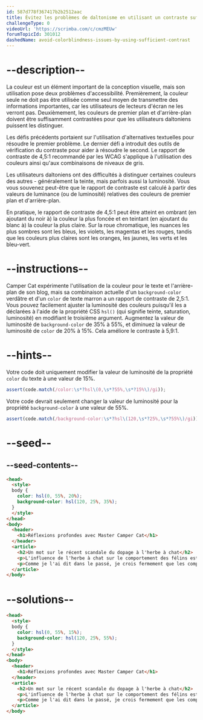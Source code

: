 ```yaml
---
id: 587d778f367417b2b2512aac
title: Évitez les problèmes de daltonisme en utilisant un contraste suffisant
challengeType: 0
videoUrl: 'https://scrimba.com/c/cmzMEUw'
forumTopicId: 301012
dashedName: avoid-colorblindness-issues-by-using-sufficient-contrast
---
```


# --description--

La couleur est un élément important de la conception visuelle, mais son utilisation pose deux problèmes d'accessibilité. Premièrement, la couleur seule ne doit pas être utilisée comme seul moyen de transmettre des informations importantes, car les utilisateurs de lecteurs d'écran ne les verront pas. Deuxièmement, les couleurs de premier plan et d'arrière-plan doivent être suffisamment contrastées pour que les utilisateurs daltoniens puissent les distinguer.

Les défis précédents portaient sur l'utilisation d'alternatives textuelles pour résoudre le premier problème. Le dernier défi a introduit des outils de vérification du contraste pour aider à résoudre le second. Le rapport de contraste de 4,5:1 recommandé par les WCAG s'applique à l'utilisation des couleurs ainsi qu'aux combinaisons de niveaux de gris.

Les utilisateurs daltoniens ont des difficultés à distinguer certaines couleurs des autres - généralement la teinte, mais parfois aussi la luminosité. Vous vous souvenez peut-être que le rapport de contraste est calculé à partir des valeurs de luminance (ou de luminosité) relatives des couleurs de premier plan et d'arrière-plan.

En pratique, le rapport de contraste de 4,5:1 peut être atteint en ombrant (en ajoutant du noir à) la couleur la plus foncée et en teintant (en ajoutant du blanc à) la couleur la plus claire. Sur la roue chromatique, les nuances les plus sombres sont les bleus, les violets, les magentas et les rouges, tandis que les couleurs plus claires sont les oranges, les jaunes, les verts et les bleu-vert.

# --instructions--

Camper Cat expérimente l'utilisation de la couleur pour le texte et l'arrière-plan de son blog, mais sa combinaison actuelle d'un `background-color` verdâtre et d'un `color` de texte marron a un rapport de contraste de 2,5:1. Vous pouvez facilement ajuster la luminosité des couleurs puisqu'il les a déclarées à l'aide de la propriété CSS `hsl()` (qui signifie teinte, saturation, luminosité) en modifiant le troisième argument. Augmentez la valeur de luminosité de `background-color` de 35% à 55%, et diminuez la valeur de luminosité de `color` de 20% à 15%. Cela améliore le contraste à 5,9:1.

# --hints--

Votre code doit uniquement modifier la valeur de luminosité de la propriété `color` du texte à une valeur de 15%.

```js
assert(code.match(/color:\s*?hsl\(0,\s*?55%,\s*?15%\)/gi));
```

Votre code devrait seulement changer la valeur de luminosité pour la propriété `background-color` à une valeur de 55%.

```js
assert(code.match(/background-color:\s*?hsl\(120,\s*?25%,\s*?55%\)/gi));
```

# --seed--

## --seed-contents--

```html
<head>
  <style>
  body {
    color: hsl(0, 55%, 20%);
    background-color: hsl(120, 25%, 35%);
  }
  </style>
</head>
<body>
  <header>
    <h1>Réflexions profondes avec Master Camper Cat</h1>
  </header>
  <article>
    <h2>Un mot sur le récent scandale du dopage à l'herbe à chat</h2>
    <p>L'influence de l'herbe à chat sur le comportement des félins est bien documentée, mais son utilisation en tant que complément alimentaire dans le milieu des ninjas de compétition reste controversée. Une fois de plus, le débat visant à interdire cette substance est porté à l'attention du public après la victoire très médiatisée de Kittytron, un partisan et utilisateur de longue date de la substance verte, au tournoi Claw of Fury.</p>
    <p>Comme je l'ai dit dans le passé, je crois fermement que les compétences d'un vrai ninja doivent venir de l'intérieur, sans influences extérieures. Ma propre utilisation de l'herbe à chat doit continuer à être purement récréative.</p>
  </article>
</body>
```

# --solutions--

```html
<head>
  <style>
  body {
    color: hsl(0, 55%, 15%);
    background-color: hsl(120, 25%, 55%);
  }
  </style>
</head>
<body>
  <header>
    <h1>Réflexions profondes avec Master Camper Cat</h1>
  </header>
  <article>
    <h2>Un mot sur le récent scandale du dopage à l'herbe à chat</h2>
    <p>L'influence de l'herbe à chat sur le comportement des félins est bien documentée, mais son utilisation en tant que complément alimentaire dans le milieu des ninjas de compétition reste controversée. Une fois de plus, le débat visant à interdire cette substance est porté à l'attention du public après la victoire très médiatisée de Kittytron, un partisan et utilisateur de longue date de la substance verte, au tournoi Claw of Fury.</p>
    <p>Comme je l'ai dit dans le passé, je crois fermement que les compétences d'un vrai ninja doivent venir de l'intérieur, sans influences extérieures. Ma propre utilisation de l'herbe à chat doit continuer à être purement récréative.</p>
  </article>
</body>
```
